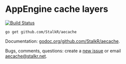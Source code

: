 # AppEngine cache layers

[![Build Status][1]][2]

`go get github.com/StalkR/aecache`

Documentation: [godoc.org/github.com/StalkR/aecache][3].

Bugs, comments, questions: create a [new issue][4] or email [aecache@stalkr.net][5].

[1]: https://secure.travis-ci.org/StalkR/aecache.png
[2]: http://www.travis-ci.org/StalkR/aecache
[3]: http://godoc.org/github.com/StalkR/aecache
[4]: https://github.com/StalkR/aecache/issues/new
[5]: mailto:aecache@stalkr.net
